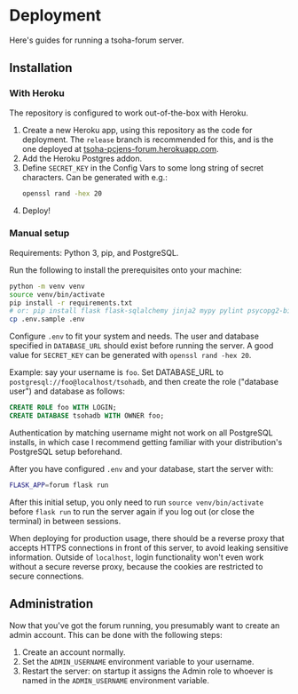 # Deployment

Here's guides for running a tsoha-forum server.

## Installation

### With Heroku

The repository is configured to work out-of-the-box with Heroku.

1. Create a new Heroku app, using this repository as the code for
   deployment. The `release` branch is recommended for this, and is
   the one deployed at
   [tsoha-pcjens-forum.herokuapp.com](https://tsoha-pcjens-forum.herokuapp.com/).
2. Add the Heroku Postgres addon.
3. Define `SECRET_KEY` in the Config Vars to some long string of
   secret characters. Can be generated with e.g.:
   ```sh
   openssl rand -hex 20
   ```
4. Deploy!

### Manual setup

Requirements: Python 3, pip, and PostgreSQL.

Run the following to install the prerequisites onto your machine:

```sh
python -m venv venv
source venv/bin/activate
pip install -r requirements.txt
# or: pip install flask flask-sqlalchemy jinja2 mypy pylint psycopg2-binary gunicorn python-dotenv mistletoe bleach
cp .env.sample .env
```

Configure `.env` to fit your system and needs. The user and database
specified in `DATABASE_URL` should exist before running the server.
A good value for `SECRET_KEY` can be generated with `openssl rand
-hex 20`.

Example: say your username is `foo`. Set DATABASE_URL to
`postgresql://foo@localhost/tsohadb`, and then create the role
("database user") and database as follows:

```sql
CREATE ROLE foo WITH LOGIN;
CREATE DATABASE tsohadb WITH OWNER foo;
```

Authentication by matching username might not work on all PostgreSQL
installs, in which case I recommend getting familiar with your
distribution's PostgreSQL setup beforehand.

After you have configured `.env` and your database, start the server
with:

```sh
FLASK_APP=forum flask run
```

After this initial setup, you only need to run `source
venv/bin/activate` before `flask run` to run the server again if you
log out (or close the terminal) in between sessions.

When deploying for production usage, there should be a reverse proxy
that accepts HTTPS connections in front of this server, to avoid
leaking sensitive information. Outside of `localhost`, login
functionality won't even work without a secure reverse proxy, because
the cookies are restricted to secure connections.

## Administration

Now that you've got the forum running, you presumably want to create
an admin account. This can be done with the following steps:

1. Create an account normally.
2. Set the `ADMIN_USERNAME` environment variable to your username.
3. Restart the server: on startup it assigns the Admin role to whoever
   is named in the `ADMIN_USERNAME` environment variable.
